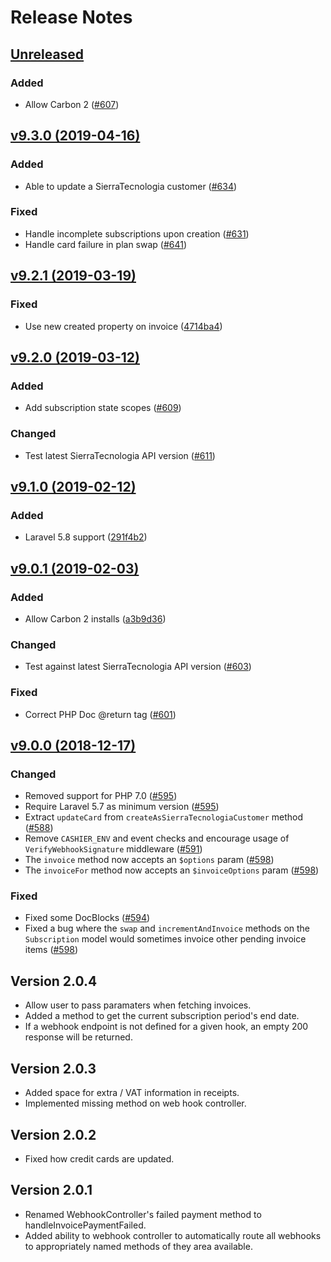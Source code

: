 # Release Notes

## [Unreleased](https://github.com/sierratecnologia/cashier/compare/v9.3.0...master)

### Added
- Allow Carbon 2 ([#607](https://github.com/sierratecnologia/cashier/pull/607))


## [v9.3.0 (2019-04-16)](https://github.com/sierratecnologia/cashier/compare/v9.2.1...v9.3.0)

### Added
- Able to update a SierraTecnologia customer ([#634](https://github.com/sierratecnologia/cashier/pull/634))

### Fixed
- Handle incomplete subscriptions upon creation ([#631](https://github.com/sierratecnologia/cashier/pull/631))
- Handle card failure in plan swap ([#641](https://github.com/sierratecnologia/cashier/pull/641))


## [v9.2.1 (2019-03-19)](https://github.com/sierratecnologia/cashier/compare/v9.2.0...v9.2.1)

### Fixed
- Use new created property on invoice ([4714ba4](https://github.com/sierratecnologia/cashier/commit/4714ba4ad909092a61bfe2d0704b3fce6070ed5b))


## [v9.2.0 (2019-03-12)](https://github.com/sierratecnologia/cashier/compare/v9.1.0...v9.2.0)

### Added
- Add subscription state scopes ([#609](https://github.com/sierratecnologia/cashier/pull/609))

### Changed
- Test latest SierraTecnologia API version ([#611](https://github.com/sierratecnologia/cashier/pull/611))


## [v9.1.0 (2019-02-12)](https://github.com/sierratecnologia/cashier/compare/v9.0.1...v9.1.0)

### Added
- Laravel 5.8 support ([291f4b2](https://github.com/sierratecnologia/cashier/commit/291f4b217ddbbd8a641072d8476fb11805b9801f))


## [v9.0.1 (2019-02-03)](https://github.com/sierratecnologia/cashier/compare/v9.0.0...v9.0.1)

### Added
- Allow Carbon 2 installs ([a3b9d36](https://github.com/sierratecnologia/cashier/commit/a3b9d3688e21d3d9d3ae72ef58db585c80d96fa3))

### Changed
- Test against latest SierraTecnologia API version ([#603](https://github.com/sierratecnologia/cashier/pull/603))

### Fixed
- Correct PHP Doc @return tag ([#601](https://github.com/sierratecnologia/cashier/pull/601))


## [v9.0.0 (2018-12-17)](https://github.com/sierratecnologia/cashier/compare/v8.0.1...v9.0.0)

### Changed
- Removed support for PHP 7.0 ([#595](https://github.com/sierratecnologia/cashier/pull/595))
- Require Laravel 5.7 as minimum version ([#595](https://github.com/sierratecnologia/cashier/pull/595))
- Extract `updateCard` from `createAsSierraTecnologiaCustomer` method ([#588](https://github.com/sierratecnologia/cashier/pull/588))
- Remove `CASHIER_ENV` and event checks and encourage usage of `VerifyWebhookSignature` middleware ([#591](https://github.com/sierratecnologia/cashier/pull/591))
- The `invoice` method now accepts an `$options` param ([#598](https://github.com/sierratecnologia/cashier/pull/598))
- The `invoiceFor` method now accepts an `$invoiceOptions` param ([#598](https://github.com/sierratecnologia/cashier/pull/598))

### Fixed
- Fixed some DocBlocks ([#594](https://github.com/sierratecnologia/cashier/pull/594))
- Fixed a bug where the `swap` and `incrementAndInvoice` methods on the `Subscription` model would sometimes invoice other pending invoice items ([#598](https://github.com/sierratecnologia/cashier/pull/598))


## Version 2.0.4

- Allow user to pass paramaters when fetching invoices.
- Added a method to get the current subscription period's end date.
- If a webhook endpoint is not defined for a given hook, an empty 200 response will be returned.


## Version 2.0.3

- Added space for extra / VAT information in receipts.
- Implemented missing method on web hook controller.


## Version 2.0.2

- Fixed how credit cards are updated.


## Version 2.0.1

- Renamed WebhookController's failed payment method to handleInvoicePaymentFailed.
- Added ability to webhook controller to automatically route all webhooks to appropriately named methods of they area available.
